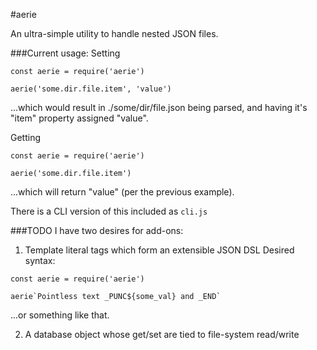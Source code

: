 #aerie

An ultra-simple utility to handle nested JSON files.

###Current usage:
Setting
```
const aerie = require('aerie')

aerie('some.dir.file.item', 'value')
```
...which would result in ./some/dir/file.json being parsed, and having it's "item" property assigned "value".

Getting
```
const aerie = require('aerie')

aerie('some.dir.file.item')
```
...which will return "value" (per the previous example).

There is a CLI version of this included as `cli.js`


###TODO
I have two desires for add-ons:
1) Template literal tags which form an extensible JSON DSL
Desired syntax:
```
const aerie = require('aerie')

aerie`Pointless text _PUNC${some_val} and _END`
```
...or something like that.

2) A database object whose get/set are tied to file-system read/write

